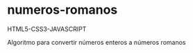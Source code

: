 numeros-romanos
===============

HTML5-CSS3-JAVASCRIPT

Algoritmo para convertir números enteros a números romanos
